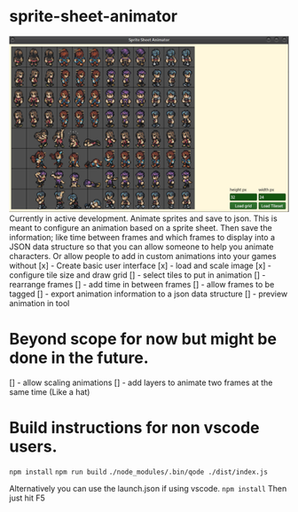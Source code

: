 # sprite-sheet-animator
![screenshot of sprite sheet animator](screen.png)
Currently in active development.
Animate sprites and save to json.
This is meant to configure an animation based on a sprite sheet. Then save the information; like time between frames and which frames to display into a JSON data structure so that you can allow someone to help you animate characters. Or allow people to add in custom animations into your games without 
[x] - Create basic user interface
[x] - load and scale image
[x] - configure tile size and draw grid
[] - select tiles to put in animation
[] - rearrange frames
[] - add time in between frames
[] - allow frames to be tagged
[] - export animation information to a json data structure
[] - preview animation in tool

# Beyond scope for now but might be done in the future.
[] - allow scaling animations
[] - add layers to animate two frames at the same time (Like a hat)

# Build instructions for non vscode users.
`npm install`
`npm run build`
`./node_modules/.bin/qode ./dist/index.js`

Alternatively you can use the launch.json if using vscode.
`npm install`
Then just hit F5